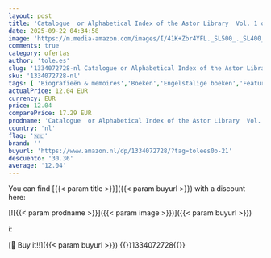```yaml
---
layout: post
title: 'Catalogue  or Alphabetical Index of the Astor Library  Vol. 1 of 2: Authors and Books; M-P  Classic Reprint '
date: 2025-09-22 04:34:58
image: 'https://m.media-amazon.com/images/I/41K+Zbr4YFL._SL500_._SL400_.jpg'
comments: true
category: ofertas
author: 'tole.es'
slug: '1334072728-nl Catalogue or Alphabetical Index of the Astor Library Vol....'
sku: '1334072728-nl'
tags: [ 'Biografieën & memoires','Boeken','Engelstalige boeken','Featured Categories','🇳🇱', ]
actualPrice: 12.04 EUR
currency: EUR
price: 12.04
comparePrice: 17.29 EUR
prodname: 'Catalogue  or Alphabetical Index of the Astor Library  Vol. 1 of 2: Authors and Books; M-P  Classic Reprint '
country: 'nl'
flag: '🇳🇱'
brand: ''
buyurl: 'https://www.amazon.nl/dp/1334072728/?tag=tolees0b-21'
descuento: '30.36'
average: '12.04'
---
```


You can find [{{< param title >}}]({{< param buyurl >}}) with a discount here:

[![{{< param prodname >}}]({{< param image >}})]({{< param buyurl >}})

ℹ️:


[🛒 Buy it!!]({{< param buyurl >}})
{{<world>}}1334072728{{</world>}}
